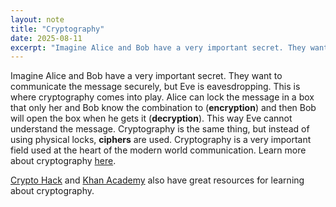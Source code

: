 ```yaml
---
layout: note
title: "Cryptography"
date: 2025-08-11
excerpt: "Imagine Alice and Bob have a very important secret. They want to communicate the message securely, but Eve is eavesdropping. This is where cryptography comes into play. Alice can lock the message in a box that only her and Bob know the combination to (__encryption__) and then Bob will open the box when he gets it (__decryption__). This way Eve cannot understand the message. Cryptography is the same thing, but instead of using physical locks, __ciphers__ are used. Cryptography is a very important field used at the heart of the modern world communication. Learn more about cryptography [[Introduction to Cryptography|here]]."
---
```


Imagine Alice and Bob have a very important secret. They want to communicate the message securely, but Eve is eavesdropping. This is where cryptography comes into play. Alice can lock the message in a box that only her and Bob know the combination to (__encryption__) and then Bob will open the box when he gets it (__decryption__). This way Eve cannot understand the message. Cryptography is the same thing, but instead of using physical locks, __ciphers__ are used. Cryptography is a very important field used at the heart of the modern world communication. Learn more about cryptography [here](/notes/introduction-to-cryptography/).

[Crypto Hack](https://cryptohack.org/courses/intro/course_details/) and [Khan Academy](https://www.khanacademy.org/computing/computer-science/cryptography) also have great resources for learning about cryptography.